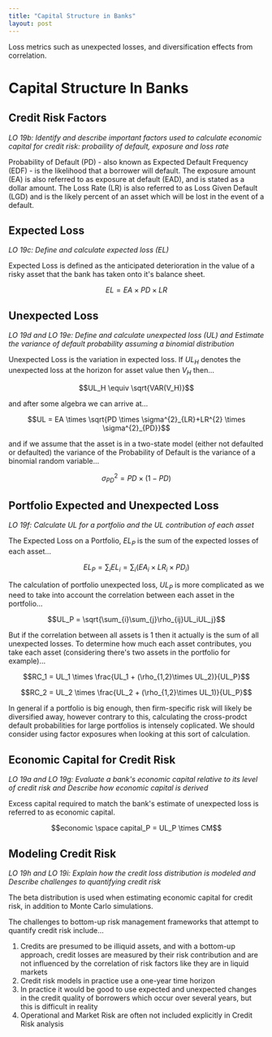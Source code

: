 ```yaml
---
title: "Capital Structure in Banks"
layout: post
---
```

Loss metrics such as unexpected losses, and diversification effects from correlation. 

# Capital Structure In Banks

## Credit Risk Factors
_LO 19b: Identify and describe important factors used to calculate economic capital for credit risk: probaility of default, exposure and loss rate_

Probability of Default (PD) - also known as Expected Default Frequency (EDF) - is the likelihood that a borrower will default. The exposure amount (EA) is also referred to as exposure at default (EAD), and is stated as a dollar amount. The Loss Rate (LR) is also referred to as Loss Given Default (LGD) and is the likely percent of an asset which will be lost in the event of a default. 

## Expected Loss
_LO 19c: Define and calculate expected loss (EL)_

Expected Loss is defined as the anticipated deterioration in the value of a risky asset that the bank has taken onto it's balance sheet. 

$$EL = EA \times PD \times LR$$

## Unexpected Loss
_LO 19d and LO 19e: Define and calculate unexpected loss (UL) and Estimate the variance of default probability assuming a binomial distribution_

Unexpected Loss is the variation in expected loss. If $UL_H$ denotes the unexpected loss at the horizon for asset value then $V_H$ then…

$$UL_H \equiv \sqrt{VAR(V_H)}$$

and after some algebra we can arrive at…

$$UL = EA \times \sqrt{PD \times \sigma^{2}_{LR}+LR^{2} \times \sigma^{2}_{PD}}$$

and if we assume that the asset is in a two-state model (either not defaulted or defaulted) the variance of the Probability of Default is the variance of a binomial random variable…

$$\sigma^{2}_{PD}=PD\times(1-PD)$$

## Portfolio Expected and Unexpected Loss
_LO 19f: Calculate UL for a portfolio and the UL contribution of each asset_

The Expected Loss on a Portfolio, $EL_P$ is the sum of the expected losses of each asset…

$$EL_P=\sum_{i}EL_{i} = \sum_{i}(EA_i \times LR_i \times PD_i)$$

The calculation of portfolio unexpected loss, $UL_P$ is more complicated as we need to take into account the correlation between each asset in the portfolio…

$$UL_P = \sqrt{\sum_{i}\sum_{j}\rho_{ij}UL_iUL_j}$$

But if the correlation between all assets is 1 then it actually is the sum of all unexpected losses. To determine how much each asset contributes, you take each asset (considering there's two assets in the portfolio for example)…

$$RC_1 = UL_1 \times \frac{UL_1 + (\rho_{1,2}\times UL_2)}{UL_P}$$

$$RC_2 = UL_2 \times \frac{UL_2 + (\rho_{1,2}\times UL_1)}{UL_P}$$

In general if a portfolio is big enough, then firm-specific risk will likely be diversified away, however contrary to this, calculating the cross-prodct default probabilities for large portfolios is intensely coplicated. We should consider using factor exposures when looking at this sort of calculation.

## Economic Capital for Credit Risk
_LO 19a and LO 19g: Evaluate a bank's economic capital relative to its level of credit risk and Describe how economic capital is derived_ 

Excess capital required to match the bank's estimate of unexpected loss is referred to as economic capital. 

$$economic \space capital_P = UL_P \times CM$$

## Modeling Credit Risk
_LO 19h and LO 19i: Explain how the credit loss distribution is modeled and Describe challenges to quantifying credit risk_

The beta distribution is used when estimating economic capital for credit risk, in addition to Monte Carlo simulations. 

The challenges to bottom-up risk management frameworks that attempt to quantify credit risk include…

1. Credits are presumed to be illiquid assets, and with a bottom-up approach, credit losses are measured by their risk contribution and are not influenced by the correlation of risk factors like they are in liquid markets
2. Credit risk models in practice use a one-year time horizon
3. In practice it would be good to use expected and unexpected changes in the credit quality of borrowers which occur over several years, but this is difficult in reality
4. Operational and Market Risk are often not included explicitly in Credit Risk analysis
